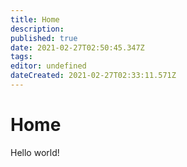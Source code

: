 ```yaml
---
title: Home
description: 
published: true
date: 2021-02-27T02:50:45.347Z
tags: 
editor: undefined
dateCreated: 2021-02-27T02:33:11.571Z
---
```


# Home

Hello world!